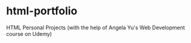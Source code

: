 # html-portfolio
HTML Personal Projects (with the help of Angela Yu's Web Development course on Udemy)
